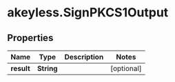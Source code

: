 # akeyless.SignPKCS1Output

## Properties

Name | Type | Description | Notes
------------ | ------------- | ------------- | -------------
**result** | **String** |  | [optional] 


